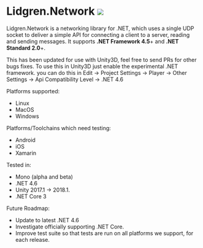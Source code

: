 # Lidgren.Network ![](https://api.travis-ci.org/RevoluPowered/lidgren-network-gen3.svg?branch=master)
Lidgren.Network is a networking library for .NET, which uses a single UDP socket to deliver a simple API for connecting a client to a server, reading and sending messages. It supports **.NET Framework 4.5**+ and **.NET Standard 2.0**+.

This has been updated for use with Unity3D, feel free to send PRs for other bugs fixes.
To use this in Unity3D just enable the experimental .NET framework.
you can do this in Edit -> Project Settings -> Player -> Other Settings -> Api Compatibility Level -> .NET 4.6

Platforms supported:
- Linux
- MacOS
- Windows

Platforms/Toolchains which need testing:
- Android
- iOS
- Xamarin

Tested in:
- Mono (alpha and beta)
- .NET 4.6
- Unity 2017.1 -> 2018.1.
- .NET Core 3

Future Roadmap:
- Update to latest .NET 4.6
- Investigate officially supporting .NET Core.
- Improve test suite so that tests are run on all platforms we support, for each release.
